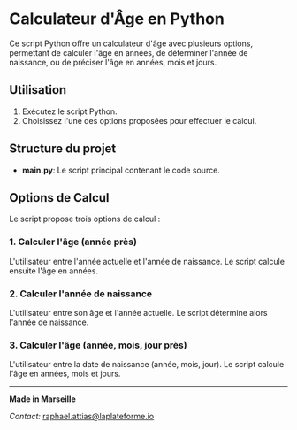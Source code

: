 # Calculateur d'Âge en Python

Ce script Python offre un calculateur d'âge avec plusieurs options, permettant de calculer l'âge en années, de déterminer l'année de naissance, ou de préciser l'âge en années, mois et jours. 

## Utilisation

1. Exécutez le script Python.
2. Choisissez l'une des options proposées pour effectuer le calcul.

## Structure du projet

- **main.py**: Le script principal contenant le code source.

## Options de Calcul

Le script propose trois options de calcul :

### 1. Calculer l'âge (année près)

L'utilisateur entre l'année actuelle et l'année de naissance. Le script calcule ensuite l'âge en années.

### 2. Calculer l'année de naissance

L'utilisateur entre son âge et l'année actuelle. Le script détermine alors l'année de naissance.

### 3. Calculer l'âge (année, mois, jour près)

L'utilisateur entre la date de naissance (année, mois, jour). Le script calcule l'âge en années, mois et jours.

---

**Made in Marseille**

*Contact:* [raphael.attias@laplateforme.io](mailto:raphael.attias@laplateforme.io)
